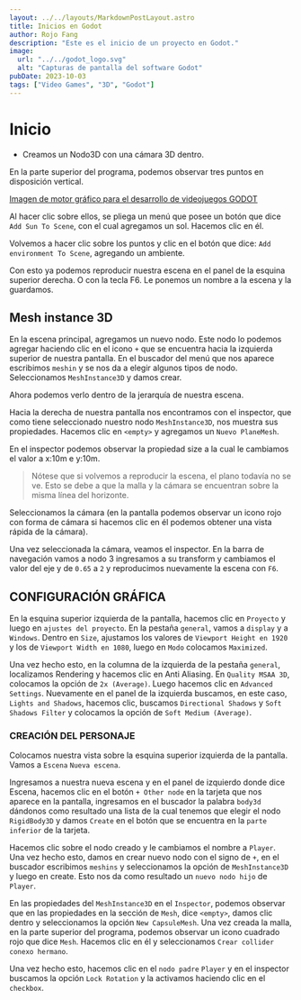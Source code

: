 ```yaml
---
layout: ../../layouts/MarkdownPostLayout.astro
title: Inicios en Godot
author: Rojo Fang
description: "Este es el inicio de un proyecto en Godot."
image:
  url: "../../godot_logo.svg"
  alt: "Capturas de pantalla del software Godot"
pubDate: 2023-10-03
tags: ["Video Games", "3D", "Godot"]
---
```


# Inicio

- Creamos un Nodo3D con una cámara 3D dentro.

En la parte superior del programa, podemos observar tres puntos en disposición vertical.

[Imagen de motor gráfico para el desarrollo de videojuegos GODOT](./img-post-1/navegacion.png "Creacion de Nodo3D")

Al hacer clic sobre ellos, se pliega un menú que posee un botón que dice `Add Sun To Scene`, con el cual agregamos un sol. Hacemos clic en él.

<!-- ![Imagen de motor gráfico para el desarrollo de videojuegos GODOT](../../../public/creacion-de-sol.png "Creacion de Sol") -->

Volvemos a hacer clic sobre los puntos y clic en el botón que dice: `Add environment To Scene`, agregando un ambiente.

<!-- ![Imagen de motor gráfico para el desarrollo de videojuegos GODOT](../../../public/entorno-de-escena.png) -->

Con esto ya podemos reproducir nuestra escena en el panel de la esquina superior derecha. O con la tecla F6. Le ponemos un nombre a la escena y la guardamos.

<!-- ![Imagen de motor gráfico para el desarrollo de videojuegos GODOT](../../../public/escena.png) -->

## Mesh instance 3D

En la escena principal, agregamos un nuevo nodo. Este nodo lo podemos agregar haciendo clic en el icono `+` que se encuentra hacia la izquierda superior de nuestra pantalla. En el buscador del menú que nos aparece escribimos `meshin` y se nos da a elegir algunos tipos de nodo. Seleccionamos `MeshInstance3D` y damos crear.

<!-- ![Imagen de motor gráfico para el desarrollo de videojuegos GODOT](../../../public/meshin.png) -->

Ahora podemos verlo dentro de la jerarquía de nuestra escena.

<!-- ![Imagen de motor gráfico para el desarrollo de videojuegos GODOT](../../../public/meshin-escena.png) -->

Hacia la derecha de nuestra pantalla nos encontramos con el inspector, que como tiene seleccionado nuestro nodo `MeshInstance3D`, nos muestra sus propiedades. Hacemos clic en `<empty>` y agregamos un `Nuevo PlaneMesh`.

<!-- ![Imagen de motor gráfico para el desarrollo de videojuegos GODOT](../../../public/empty.png) -->

En el inspector podemos observar la propiedad size a la cual le cambiamos el valor a x:10m e y:10m.

> Nótese que si volvemos a reproducir la escena, el plano todavía no se ve. Esto se debe a que la malla y la cámara se encuentran sobre la misma línea del horizonte.

Seleccionamos la cámara (en la pantalla podemos observar un icono rojo con forma de cámara si hacemos clic en él podemos obtener una vista rápida de la cámara).

Una vez seleccionada la cámara, veamos el inspector. En la barra de navegación vamos a nodo 3 ingresamos a su transform y cambiamos el valor del eje y de `0.65` a `2` y reproducimos nuevamente la escena con `F6`.

## CONFIGURACIÓN GRÁFICA

En la esquina superior izquierda de la pantalla, hacemos clic en `Proyecto` y luego en `ajustes del proyecto`. En la pestaña `general`, vamos a `display` y a `Windows`. Dentro en `Size`, ajustamos los valores de `Viewport Height en 1920` y los de `Viewport Width en 1080`, luego en `Modo` colocamos `Maximized`.

Una vez hecho esto, en la columna de la izquierda de la pestaña `general`, localizamos Rendering y hacemos clic en Anti Aliasing. En `Quality MSAA 3D`, colocamos la opción de `2x (Average)`. Luego hacemos clic en `Advanced Settings`. Nuevamente en el panel de la izquierda buscamos, en este caso, `Lights and Shadows`, hacemos clic, buscamos `Directional Shadows` y `Soft Shadows Filter` y colocamos la opción de `Soft Medium (Average)`.

### CREACIÓN DEL PERSONAJE

Colocamos nuestra vista sobre la esquina superior izquierda de la pantalla. Vamos a `Escena` `Nueva escena`.

Ingresamos a nuestra nueva escena y en el panel de izquierdo donde dice Escena, hacemos clic en el botón `+ Other node` en la tarjeta que nos aparece en la pantalla, ingresamos en el buscador la palabra `body3d` dándonos como resultado una lista de la cual tenemos que elegir el nodo `RigidBody3D` y damos `Create` en el botón que se encuentra en la `parte inferior` de la tarjeta.

Hacemos clic sobre el nodo creado y le cambiamos el nombre a `Player`. Una vez hecho esto, damos en crear nuevo nodo con el signo de `+`, en el buscador escribimos `meshins` y seleccionamos la opción de `MeshInstance3D` y luego en create. Esto nos da como resultado un `nuevo nodo hijo` de `Player`.

En las propiedades del `MeshInstance3D` en el `Inspector`, podemos observar que en las propiedades en la sección de `Mesh`, dice `<empty>`, damos clic dentro y seleccionamos la opción `New CapsuleMesh`. Una vez creada la malla, en la parte superior del programa, podemos observar un icono cuadrado rojo que dice `Mesh`. Hacemos clic en él y seleccionamos `Crear collider conexo hermano`.

Una vez hecho esto, hacemos clic en el `nodo padre` `Player` y en el inspector buscamos la opción `Lock Rotation` y la activamos haciendo clic en el `checkbox`.
